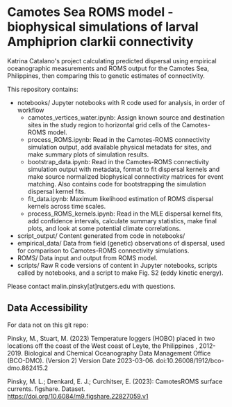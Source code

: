 # Camotes Sea ROMS model - biophysical simulations of larval Amphiprion clarkii connectivity
Katrina Catalano's project calculating predicted dispersal using empirical oceanographic measurements and ROMS output for the Camotes Sea, Philippines, then comparing this to genetic estimates of connectivity.

This repository contains:
- notebooks/ Jupyter notebooks with R code used for analysis, in order of workflow
  - camotes_vertices_water.ipynb: Assign known source and destination sites in the study region to horizontal grid cells of the Camotes-ROMS model.  
  - process_ROMS.ipynb: Read in the Camotes-ROMS connectivity simulation output, add available physical metadata for sites, and make summary plots of simulation results. 
  - bootstrap_data.ipynb: Read in the Camotes-ROMS connectivity simulation output with metadata, format to fit dispersal kernels and make source normalized biophysical connectivity matrices for event matching. Also contains code for bootstrapping the simulation dispersal kernel fits.
  - fit_data.ipynb: Maximum likelihood estimation of ROMS dispersal kernels across time scales.
  - process_ROMS_kernels.ipynb: Read in the MLE dispersal kernel fits, add confidence intervals, calculate summary statistics, make final plots, and look at some potential climate correlations.
- script_output/ Content generated from code in notebooks/
- empirical_data/ Data from field (genetic) observations of dispersal, used for comparison to Camotes-ROMS connectivity simulations.
- ROMS/ Data input and output from ROMS model.
- scripts/ Raw R code versions of content in Jupyter notebooks, scripts called by notebooks, and a script to make Fig. S2 (eddy kinetic energy).

Please contact malin.pinsky[at]rutgers.edu with questions.

## Data Accessibility
For data not on this git repo:

Pinsky, M., Stuart, M. (2023) Temperature loggers (HOBO) placed in two locations off the coast of the West coast of Leyte, the Philippines , 2012-2019. Biological and Chemical Oceanography Data Management Office (BCO-DMO). (Version 2) Version Date 2023-03-06. doi:10.26008/1912/bco-dmo.862415.2 

Pinsky, M. L.; Drenkard, E. J.; Curchitser, E. (2023): CamotesROMS surface currents. figshare. Dataset. https://doi.org/10.6084/m9.figshare.22827059.v1
